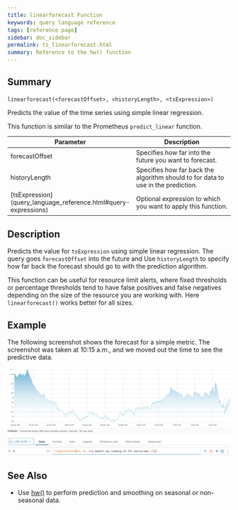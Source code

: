 ```yaml
---
title: linearforecast Function
keywords: query language reference
tags: [reference page]
sidebar: doc_sidebar
permalink: ts_linearforecast.html
summary: Reference to the hw() function
---
```


## Summary
```
linearforecast(<forecastOffset>, <historyLength>, <tsExpression>)
```
Predicts the value of the time series using simple linear regression.

This function is similar to the Prometheus `predict_linear` function.

<table style="width: 100%;">
<tbody>
<thead>
<tr><th width="20%">Parameter</th><th width="80%">Description</th></tr>
</thead>
<tr>
<td>forecastOffset</td>
<td>Specifies how far into the future you want to forecast.
</td>
</tr>
<tr>
<td>historyLength</td>
<td>Specifies how far back the algorithm should to for data to use in the prediction. </td>
</tr>
<tr>
<td markdown="span"> [tsExpression](query_language_reference.html#query-expressions)</td>
<td>Optional expression to which you want to apply this function. </td>
</tr>
</tbody>
</table>

## Description

Predicts the value for `tsExpression` using simple linear regression. The query goes `forecastOffset`  into the future and  Use `historyLength` to specify how far back the forecast should go to with the prediction algorithm.

This function can be useful for resource limit alerts, where fixed thresholds or percentage thresholds tend to have false positives and false negatives depending on the size of the resource you are working with.  Here `linearforecast()` works better for all sizes.

## Example

The following screenshot shows the forecast for a simple metric. The screenshot was taken at 10:15 a.m., and we moved out the time to see the predictive data.

![forecast function](images/ts_forecast.png)

## See Also

* Use [hw()](ts_hw.html) to perform prediction and smoothing on seasonal or non-seasonal data.
